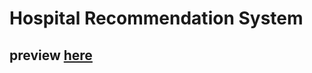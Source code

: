 # Hospital Recommendation System 
## preview [here](https://amrhitzzz.github.io/HOSPITAL-RECOMMENDATION-SYSTEM-DEMO/.)
